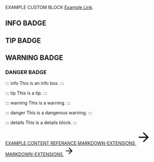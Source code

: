 <div class="tip custom-block" style="padding-top: 8px">

EXAMPLE CUSTOM BLOCK [Example Link](./getting-started).

</div>

## INFO BADGE <Badge type="info" text="default" />

## TIP BADGE <Badge type="tip" text="BETA" />

## WARNING BADGE <Badge type="warning" text="NEW" />

### DANGER BADGE <Badge type="danger" text="caution" />

::: info
This is an info box.
:::

::: tip
This is a tip.
:::

::: warning
This is a warning.
:::

::: danger
This is a dangerous warning.
:::

::: details
This is a details block.
:::

<!-- CONTENT REFERANCE LARGE -->
<style src="@theme/style.css"></style>
<div>
<a class="content-ref" href="/MARKDOWN-EXTENSIONS">
        <span class="ref-details">
            <span class="content-ref-section-title">EXAMPLE CONTENT REFERANCE</span>
            <span class="content-ref-page-title">MARKDOWN-EXTENSIONS</span>
        </span>
    <svg style="width:48px;height:48px;" viewBox="0 0 24 24" class="content-ref-svg" aria-hidden="true"><path fill="currentColor" d="M4,11V13H16L10.5,18.5L11.92,19.92L19.84,12L11.92,4.08L10.5,5.5L16,11H4Z"></path></svg>
</a>
</div>

<!-- CONTENT REFERANCE SMALL -->
<style src="@theme/style.css"></style>
<div>
<a class="content-ref-s" href="/MARKDOWN-EXTENSIONS">
        <span class="ref-details-s">
            <span class="content-ref-page-title-s">MARKDOWN-EXTENSIONS</span> 
        </span>
    <svg style="width:32px;height:32px;" viewBox="0 0 24 24" class="content-ref-svg-s" aria-hidden="true"><path fill="currentColor" d="M4,11V13H16L10.5,18.5L11.92,19.92L19.84,12L11.92,4.08L10.5,5.5L16,11H4Z"></path></svg>
</a>
</div>